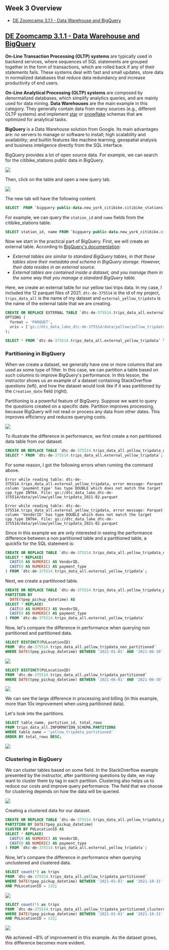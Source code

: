 ## Week 3 Overview

* [DE Zoomcamp 3.1.1 - Data Warehouse and BigQuery](#de-zoomcamp-311---data-warehouse-and-bigquery)

## [DE Zoomcamp 3.1.1 - Data Warehouse and BigQuery](https://www.youtube.com/watch?v=jrHljAoD6nM)

**On-Line Transaction Processing (OLTP) systems** are typically used in backend services, where sequences of SQL statements are grouped together in the form of transactions, which are rolled back if any of their statements fails. These systems deal with fast and small updates, store data in normalized databases that reduce data redundancy and increase productivity of end users.

**On-Line Analytical Processing (OLTP) systems** are composed by denormalized databases, which simplify analytics queries, and are mainly used for data mining. **Data Warehouses** are the main example in this category. They generally contain data from many sources (e.g., different OLTP systems) and implement [star](https://en.wikipedia.org/wiki/Star_schema) or [snowflake](https://en.wikipedia.org/wiki/Snowflake_schema) schemas that are optimized for analytical tasks.

**BigQuery** is a Data Warehouse solution from Google. Its main advantages are: no servers to manage or software to install; high scalability and availability; and builtin features like machine learning, geospatial analysis and business inteligence directly from the SQL interface.

BigQuery provides a lot of open source data. For example, we can search for the citibike_stations public data in BigQuery.

![](./img/citibike_stations1.png)

Then, click on the table and open a new query tab.

![](./img/citibike_stations2.png)

The new tab will have the following content.
```sql
SELECT  FROM `bigquery-public-data.new_york_citibike.citibike_stations` LIMIT 1000
```

For example, we can query the `station_id` and `name` fields from the citibike_stations table.
```sql
SELECT station_id, name FROM `bigquery-public-data.new_york_citibike.citibike_stations` LIMIT 1000;
```

Now we start in the practical part of BigQuery. First, we will create an external table. According to [BigQuery's documentation](https://cloud.google.com/bigquery/docs/external-data-sources):
* _External tables are similar to standard BigQuery tables, in that these tables store their metadata and schema in BigQuery storage. However, their data resides in an external source._
* _External tables are contained inside a dataset, and you manage them in the same way that you manage a standard BigQuery table._

Here, we create an external table for our yellow taxi trips data. In my case, I included the 12 parquet files of 2021. `dtc-de-375514` is the id of my project, `trips_data_all` is the name of my dataset and `external_yellow_tripdata` is the name of the external table that we are creating.
```sql
CREATE OR REPLACE EXTERNAL TABLE `dtc-de-375514.trips_data_all.external_yellow_tripdata`
OPTIONS (
  format = 'PARQUET',
  uris = ['gs://dtc_data_lake_dtc-de-375514/data/yellow/yellow_tripdata_2021-*.parquet']
);

SELECT * FROM `dtc-de-375514.trips_data_all.external_yellow_tripdata` limit 10;
```

### Partitioning in BigQuery
 
When we create a dataset, we generally have one or more columns that are used as some type of filter. In this case, we can partition a table based on such columns to improve BigQuery's performance. In this lesson, the instructor shows us an example of a dataset containing StackOverflow questions (left), and how the dataset would look like if it was partitioned by the `Creation_date` field (right).

Partitioning is a powerful feature of BigQuery. Suppose we want to query the questions created on a specific date. Partition improves processing, because BigQuery will not read or process any data from other dates. This improves efficiency and reduces querying costs.

![](./img/partition.png)

To illustrate the difference in performance, we first create a non partitioned data table from our dataset.
```sql
CREATE OR REPLACE TABLE `dtc-de-375514.trips_data_all.yellow_tripdata_non_partitioned` AS
SELECT * FROM `dtc-de-375514.trips_data_all.external_yellow_tripdata`;
```

For some reason, I got the following errors when running the command above.
    
    Error while reading table: dtc-de-375514.trips_data_all.external_yellow_tripdata, error message: Parquet column 'payment_type' has type DOUBLE which does not match the target cpp_type INT64. File: gs://dtc_data_lake_dtc-de-375514/data/yellow/yellow_tripdata_2021-02.parquet

    Error while reading table: dtc-de-375514.trips_data_all.external_yellow_tripdata, error message: Parquet column 'VendorID' has type DOUBLE which does not match the target cpp_type INT64. File: gs://dtc_data_lake_dtc-de-375514/data/yellow/yellow_tripdata_2021-02.parquet

Since in this example we are only interested in seeing the performance difference between a non partitioned table and a partitioned table, a quickfix for the SQL statement is:
```sql
CREATE OR REPLACE TABLE `dtc-de-375514.trips_data_all.yellow_tripdata_non_partitioned` AS
SELECT * REPLACE(
  CAST(0 AS NUMERIC) AS VendorID,
  CAST(0 AS NUMERIC) AS payment_type
) FROM `dtc-de-375514.trips_data_all.external_yellow_tripdata`;
```

Next, we create a partitioned table.
```sql
CREATE OR REPLACE TABLE `dtc-de-375514.trips_data_all.yellow_tripdata_partitioned`
PARTITION BY
  DATE(tpep_pickup_datetime) AS
SELECT * REPLACE(
  CAST(0 AS NUMERIC) AS VendorID,
  CAST(0 AS NUMERIC) AS payment_type
) FROM `dtc-de-375514.trips_data_all.external_yellow_tripdata`
```

Now, let's compare the difference in performance when querying non partitioned and partitioned data.
```sql
SELECT DISTINCT(PULocationID)
FROM `dtc-de-375514.trips_data_all.yellow_tripdata_non_partitioned`
WHERE DATE(tpep_pickup_datetime) BETWEEN '2021-01-01' AND '2021-06-30';
```

![](./img/result_non_partitioned.png)

```sql
SELECT DISTINCT(PULocationID)
FROM `dtc-de-375514.trips_data_all.yellow_tripdata_partitioned`
WHERE DATE(tpep_pickup_datetime) BETWEEN '2021-06-01' AND '2021-06-30';
```

![](./img/result_partitioned.png)

We can see the large difference in processing and billing (in this example, more than 10x improvement when using partitioned data).

Let's look into the partitions.
```sql
SELECT table_name, partition_id, total_rows
FROM trips_data_all.INFORMATION_SCHEMA.PARTITIONS
WHERE table_name = 'yellow_tripdata_partitioned'
ORDER BY total_rows DESC;
```

![](./img/information_schema_partitions.png)

### Clustering in BigQuery

We can cluster tables based on some field. In the StackOverflow example presented by the instructor, after partitioning questions by date, we may want to cluster them by tag in each partition. Clustering also helps us to reduce our costs and improve query performance. The field that we choose for clustering depends on how the data will be queried.

![](./img/clustering.png)

Creating a clustered data for our dataset.

```sql
CREATE OR REPLACE TABLE `dtc-de-375514.trips_data_all.yellow_tripdata_partitioned_clustered`
PARTITION BY DATE(tpep_pickup_datetime)
CLUSTER BY PULocationID AS
SELECT * REPLACE(
  CAST(0 AS NUMERIC) AS VendorID,
  CAST(0 AS NUMERIC) AS payment_type
) FROM `dtc-de-375514.trips_data_all.external_yellow_tripdata`;
```

Now, let's compare the difference in performance when querying unclustered and clustered data.
```sql
SELECT count(*) as trips
FROM `dtc-de-375514.trips_data_all.yellow_tripdata_partitioned`
WHERE DATE(tpep_pickup_datetime) BETWEEN '2021-01-01' and '2021-10-31'
AND PULocationID = 132;
```

![](./img/results_unclustered.png)

```sql
SELECT count(*) as trips
FROM `dtc-de-375514.trips_data_all.yellow_tripdata_partitioned_clustered`
WHERE DATE(tpep_pickup_datetime) BETWEEN '2021-01-01' and '2021-10-31'
AND PULocationID = 132;
```

![](./img/results_clustered.png)

We achieved ~8% of improvement in this example. As the dataset grows, this difference becomes more evident.